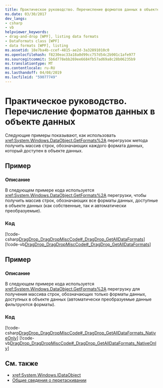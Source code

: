 ```yaml
---
title: Практическое руководство. Перечисление форматов данных в объекте данных
ms.date: 03/30/2017
dev_langs:
- csharp
- vb
helpviewer_keywords:
- drag-and-drop [WPF], listing data formats
- DataFormats class [WPF]
- data formats [WPF], listing
ms.assetid: 18e7ba4b-ccef-4815-ae2d-3a32891010c0
ms.openlocfilehash: f8230eac33a18a0d99cc757d54c2b901c1afe977
ms.sourcegitcommit: 5b6d778ebb269ee6684fb57ad69a8c28b06235b9
ms.translationtype: MT
ms.contentlocale: ru-RU
ms.lasthandoff: 04/08/2019
ms.locfileid: "59077749"
---
```

# <a name="how-to-list-the-data-formats-in-a-data-object"></a>Практическое руководство. Перечисление форматов данных в объекте данных
Следующие примеры показывают, как использовать <xref:System.Windows.DataObject.GetFormats%2A> перегрузок метода получить массив строк, обозначающих каждого формата данных, который доступен в объекте данных.  
  
## <a name="example"></a>Пример  
  
### <a name="description"></a>Описание  
 В следующем примере кода используется <xref:System.Windows.DataObject.GetFormats%2A> перегрузки, чтобы получить массив строк, обозначающих все форматы данных, доступные в объекте данных (как собственные, так и автоматически преобразуемые).  
  
### <a name="code"></a>Код  
 [!code-csharp[DragDrop_DragDropMiscCode#_DragDrop_GetAllDataFormats](~/samples/snippets/csharp/VS_Snippets_Wpf/DragDrop_DragDropMiscCode/CSharp/Window1.xaml.cs#_dragdrop_getalldataformats)]
 [!code-vb[DragDrop_DragDropMiscCode#_DragDrop_GetAllDataFormats](~/samples/snippets/visualbasic/VS_Snippets_Wpf/DragDrop_DragDropMiscCode/visualbasic/window1.xaml.vb#_dragdrop_getalldataformats)]  
  
## <a name="example"></a>Пример  
  
### <a name="description"></a>Описание  
 В следующем примере кода используется <xref:System.Windows.DataObject.GetFormats%2A> перегрузку для получения массива строк, обозначающих только форматы данных, доступных в объекте данных (автоматически преобразуемые данные фильтруются форматы).  
  
### <a name="code"></a>Код  
 [!code-csharp[DragDrop_DragDropMiscCode#_DragDrop_GetAllDataFormats_NativeOnly](~/samples/snippets/csharp/VS_Snippets_Wpf/DragDrop_DragDropMiscCode/CSharp/Window1.xaml.cs#_dragdrop_getalldataformats_nativeonly)]
 [!code-vb[DragDrop_DragDropMiscCode#_DragDrop_GetAllDataFormats_NativeOnly](~/samples/snippets/visualbasic/VS_Snippets_Wpf/DragDrop_DragDropMiscCode/visualbasic/window1.xaml.vb#_dragdrop_getalldataformats_nativeonly)]  
  
## <a name="see-also"></a>См. также

- <xref:System.Windows.IDataObject>
- [Общие сведения о перетаскивании](drag-and-drop-overview.md)
